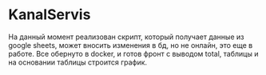 # KanalServis
На данный момент реализован скрипт, который получает данные из google sheets, может вносить изменения в бд, но не онлайн, это еще в работе.
Все обернуто в docker, и готов фронт с выводом total, таблицы и на основании таблицы строится график.

